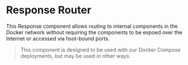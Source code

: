 # Response Router

This Response component allows routing to internal components in the Docker network without requiring the
components to be expoed over the Internet or accessed via hsot-bound ports.

> This component is designed to be used with our Docker Compose deployments, but may be used in other ways.